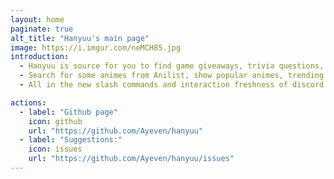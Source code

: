 ```yaml
---
layout: home
paginate: true
alt_title: "Hanyuu's main page"
image: https://i.imgur.com/neMCH85.jpg
introduction: 
  - Hanyuu is source for you to find game giveaways, trivia questions, anime images from satou, shiro, waifu.pics , duckduckgo image search, quotes from animes, breaking bad, movies or tv show!
  - Search for some animes from Anilist, show popular animes, trending animes, or search some manga(s), take a look at what manga trending from Japan/Korea/China.
  - All in the new slash commands and interaction freshness of discord api. No more need for memorizing the custom prefixes, no more the need of memorizing the options you need for the bot to function

actions:
  - label: "Github page"
    icon: github
    url: "https://github.com/Ayeven/hanyuu"
  - label: "Suggestions:"
    icon: issues
    url: "https://github.com/Ayeven/hanyuu/issues"
---
```

